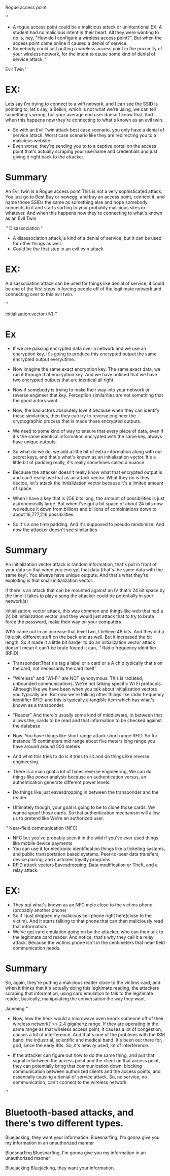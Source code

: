 Rogue access point

''
- A rogue access point could be a malicious attack or unintentional EX: A student had no malicious intent in their heart. All they were wanting to do is, hey, "How do I configure a wireless access point?", But when the access point came online it caused a denial of service. 
- Somebody could just putting a wireless access point in the proximity of your wireless network, for the intent to cause some kind of denial of service attack. 
''

Evil Twin
''

# EX:
Lets say i'm trying to connect to a wifi network, and I can see the SSID is pointing to, let's say, a Belkin, which is not what we're using, we can tell something's wrong, but your average end user doesn't know that. And when this happens now they're connecting to what's known as an evil twin.

- So with an Evil Twin attack best case scenario, you only have a denial of service attack. Worst case scenario like they are redirecting you to a malicious website. 
- Even worse, they're sending you to to a captive portal on the access point that's actually scraping your username and credentials and just giving it right back to the attacker.


# Summary
An Evil twin is a Rogue access point 
This is not a very sophisticated attack. You just go to Best Buy or newegg, and buy an access point, 
connect it, and name those SSIDs the same as something else and hope somebody connects to it and starts surfing to your probably
malicious sites or whatever.
And when this happens now they're connecting to what's known as an Evil Twin

''
Disassociation
''
- A disassociation attack,is kind of a denial of service, but it can be used for other things as well. 
- Could be the first step in an evil twin attack

# EX: 
A disassociation attack can be used for things like denial of service, it could be one of the first steps in forcing people off of the legitimate network and connecting over to this evil twin.

''

Initialization vector (IV)
''
# Ex
- If we are passing encrypted data over a network and we use an encryption key, It's going to produce this encrypted output the same encrypted output everyutime. 

- Now imagine the same exact encryption key. The same exact data, we run it through that encryption key. And we have noticed that we have two encrypted outputs that are identical all right. 

- Now if somebody is trying to make their way into your network or reverse engineer that key. Perception similarities are not something that the good actors want. 

- Now, the bad actors absolutely love it because when they can identify these similarities, then they can try to reverse engineer the cryptographic process that is made these encrypted outputs. 

- We need to some kind of way to ensure that every piece of data, even if it's the same identical information encrypted with the same key, always have unique outputs. 

- So what do we do, we add a little bit of extra information along with our secret keys, and that's what's known as an initialization vector. It's a little bit of padding really, it's really sometimes called a nuance

- Because the attacker doesn't really know what that encrypted output is and can't really use that as an attack vector. What they do is they decide, let's attack the initialization vector because it's a limited amount of space.

- When I have a key that is 256 bits long, the amount of possibilities is just astronomically large. But when I've got a bit space of about 24 bits now we reduce it down from billions and billions of combinations down to about 16,777,216 possibilities

- So it's a one time padding. And it's supposed to pseudo randomize. And now the attacker doesn't see similarities


# Summary
An initialization vector attack is random information, that's put in front of your data so that when you encrypt that data.(that's the same data with the same key). You always have unique outputs. And that's what they're exploiting is that small initialization vector.

If there is an attack that can be mounted against an IV that's 24 bit space by the time it takes to play a song the attacker could be potentially in your network(s)

Initialization, vector attack, this was common and things like web that had a 24 bit initialization vector, and they would just attack that to try to brute force the password, make their way on your computers

WPA came out in an increase that level two, I believe 48 bits. And they did a little bit, different stuff on the back end as well. But it increased the bit length. So it made it a little bit harder to do an initialization vector attack doesn't mean it can't be brute forced it can,
''
Radio frequency identifier (RFID)

- Transponder:That's a tag a label or a card or a A chip typically that's on the card, not necessarily the card itself'

- "Wireless" and "Wi-Fi" are NOT synonymous. This is radiated, unbounded communications. We're not talking specific Wi Fi protocols. Although like we have been when you talk about initialization vectors you typically are. But now we're talking other things like radio frequency identifier RFID. and this is typically a tangible item which has what's known as a transponder.

- "Reader" And there's usually some kind of middleware, in between that allows the, cards to be read and that information to be checked against the database

- Now. You have things like short range attack short range RFID. So for instance 15 centimeters mid range about five meters long range you have around around 500 meters

- And what this tries to do is it tries to sit and do things like reverse engineering. 

- There is a main goal a lot of times reverse engineering, We can do things like power analysis because an authentication versus, an authentication generate different power levels. 

- Do things like just eavesdropping in between the transponder and the reader. 

- Ultimately though, your goal is going to be to clone those cards. We wanna spoof those cards. So that authentication mechanism will allow us to pretend like We're an authorized user.

''
Near-field communication (NFC)
- NFC but you've probably seen it in the wild if you've ever used things like mobile device payments
- You can use it for electronic identification things like a ticketing systems, and public transportation based systems. Peer-to-peer data transfers, device pairing, and customer loyalty programs.
- RFID attack vectors  Eavesdropping, Data modification or Theft, and a relay attack.

# EX:
- They put what's known as an NFC mole close to the victims phone.(probably another phone) 
-  So if I just dropped my malicious cell phone right here(close to the victim). And it starts talking to that phone that can then maliciously read that information. 
- We've got card emulation going on by the attacker, who can then talk to the legitimate card reader. And notice, that's why they call it a relay attack. Because the victims phone isn't in the centimeters that near-field communication needs.

# Summary
So, again, they're putting a malicious reader close to the victims card, and when it thinks that it's actually doing this legitimate reading, the attackers scraping that information, using card emulation to talk to the legitimate reader, basically, manipulating the conversation the way they want.


Jamming
''
- Now, how the heck would a microwave oven knock someone off of their wireless network? >> 2.4 gigahertz range. If they are operating in the same range as that wireless access point, it causes a lot of congestion, causes a lot of interference. And that's one of the problems with the ISM band, the industrial, scientific and medical band. It's been out there for, god, since the early 80s. So, it's heavily used, lot of interference.

- If the attacker can figure out how to do the same thing, and put that signal in between the access point and the client on that access point, they can potentially bring that communication down, blocking communication between authorized clients and the access points, and essentially causing a denial of service attack. So, no service, no communication, can't connect to the wireless network.

''
# Bluetooth-based attacks, and there's two different types.

Bluejacking, they want your information. Bluesnarfing, I'm gonna give you my information in an unauthorized manner

Bluesnarfing
Bluesnarfing, I'm gonna give you my information in an unauthorized manner

Bluejacking
Bluejacking, they want your information.
